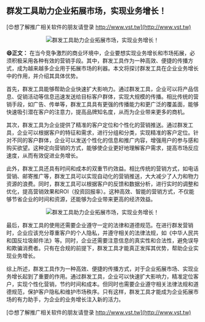 ## **群发工具助力企业拓展市场，实现业务增长！**

[😍想了解推广相关软件的朋友请登录 http://www.vst.tw](http://www.vst.tw)

 <center><img src="https://vst.tw/MP4/tuiguang/png/5.png" alt="群发工具助力企业拓展市场，实现业务增长！"></center>

**😄正文：**
在当今竞争激烈的商业环境中，企业要想实现业务增长和市场拓展，必须积极采用各种有效的营销手段。其中，群发工具作为一种高效、便捷的传播方式，成为越来越多企业用于拓展市场的利器。本文将探讨群发工具在企业业务增长中的作用，并介绍其具体优势。

首先，群发工具能够帮助企业快速扩大影响力。通过群发工具，企业可以将产品信息、促销活动等信息迅速发送给目标客户群体，实现大规模的传播。相比传统的营销手段，如广告、传单等，群发工具具有更强的传播能力和更广泛的覆盖面，能够快速吸引潜在客户的注意力，提高品牌知名度，从而为企业带来更多的商机。

其次，群发工具为企业提供了精准的客户定位和个性化的营销推送。通过群发工具，企业可以根据客户的特征和需求，进行分组和分类，实现精准的客户定位。针对不同的客户群体，企业可以发送个性化的信息和推广内容，增强用户的参与感和购买欲望。这种定向营销的方式，能够使企业更好地理解客户需求，提高市场反应速度，从而有效促进业务增长。

此外，群发工具还具有时间和成本的双重节约效益。相比传统的营销方式，如电话营销、邮寄推广等，群发工具可以实现自动化的营销推送，大大减少了人力和物力资源的浪费。同时，群发工具可以根据客户的反馈和数据分析，进行实时的调整和优化，提高营销效果和ROI（投资回报率）。这种高效、智能的营销方式，不仅能够节省企业的时间和资源，还能够为企业带来更高的经济效益。

 <center><img src="https://vst.tw/MP4/tuiguang/png/3.png" alt="群发工具助力企业拓展市场，实现业务增长！"></center>

最后，群发工具的使用还需要企业遵守一定的法律和道德规范。在进行群发营销时，企业应该充分尊重客户的个人隐私，并遵守相关的法律法规，如《中华人民共和国反垃圾邮件法》等。同时，企业还需要注意信息的真实性和合法性，避免误导和欺骗消费者。只有在合规的前提下，群发工具才能真正发挥其优势，帮助企业实现业务增长。

综上所述，群发工具作为一种高效、便捷的传播方式，对于企业拓展市场、实现业务增长起到了重要的作用。通过群发工具，企业可以快速扩大影响力，精准定位客户，实现个性化营销，节约时间和成本。但同时也需要企业遵守相关法律法规和道德规范，保护客户隐私和维护市场秩序。只有这样，群发工具才能成为企业拓展市场的有力助手，为企业的业务增长注入新的活力。

[😍想了解推广相关软件的朋友请登录 http://www.vst.tw](http://www.vst.tw)



